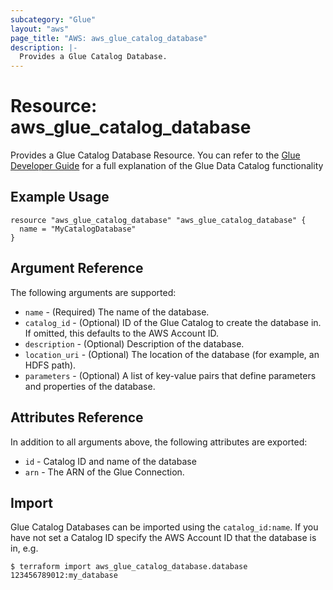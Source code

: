 ```yaml
---
subcategory: "Glue"
layout: "aws"
page_title: "AWS: aws_glue_catalog_database"
description: |-
  Provides a Glue Catalog Database.
---
```


# Resource: aws_glue_catalog_database

Provides a Glue Catalog Database Resource. You can refer to the [Glue Developer Guide](http://docs.aws.amazon.com/glue/latest/dg/populate-data-catalog.html) for a full explanation of the Glue Data Catalog functionality

## Example Usage

```hcl
resource "aws_glue_catalog_database" "aws_glue_catalog_database" {
  name = "MyCatalogDatabase"
}
```

## Argument Reference

The following arguments are supported:

* `name` - (Required) The name of the database.
* `catalog_id` - (Optional) ID of the Glue Catalog to create the database in. If omitted, this defaults to the AWS Account ID.
* `description` - (Optional) Description of the database.
* `location_uri` - (Optional) The location of the database (for example, an HDFS path).
* `parameters` - (Optional) A list of key-value pairs that define parameters and properties of the database.

## Attributes Reference

In addition to all arguments above, the following attributes are exported:

* `id` - Catalog ID and name of the database
* `arn` - The ARN of the Glue Connection.

## Import

Glue Catalog Databases can be imported using the `catalog_id:name`. If you have not set a Catalog ID specify the AWS Account ID that the database is in, e.g.

```
$ terraform import aws_glue_catalog_database.database 123456789012:my_database
```
